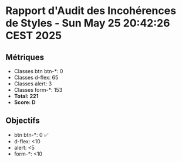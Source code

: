 # Rapport d'Audit des Incohérences de Styles - Sun May 25 20:42:26 CEST 2025

## Métriques
- Classes btn btn-*: 0
- Classes d-flex: 65
- Classes alert: 3
- Classes form-*: 153
- **Total: 221**
- **Score: D**

## Objectifs
- btn btn-*: 0 ✅
- d-flex: <10
- alert: <5
- form-*: <10
